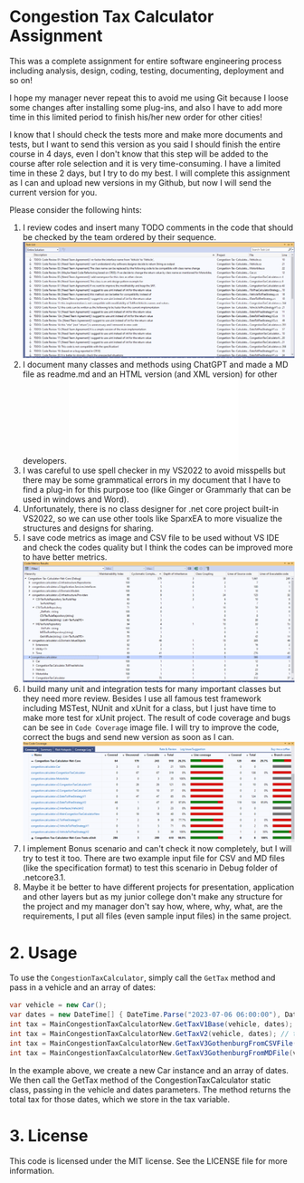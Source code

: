 ﻿# Congestion Tax Calculator Assignment
This was a complete assignment for entire software engineering process including analysis, design, coding, testing, documenting, deployment and so on!

I hope my manager never repeat this to avoid me using Git because I loose some changes after installing some plug-ins, and also I have to add more time in this limited period to finish his/her new order for other cities!

I know that I should check the tests more and make more documents and tests, but I want to send this version as you said I should finish the entire course in 4 days, even I don't know that this step will be added to the course after role selection and it is very time-consuming. I have a limited time in these 2 days, but I try to do my best. I will complete this assignment as I can and upload new versions in my Github, but now I will send the current version for you.

Please consider the following hints:
1. I review codes and insert many TODO comments in the code that should be checked by the team ordered by their sequence.
![Tasks List](https://github.com/SabaRG/Assignments/blob/main/Congestion-Tax-Calculator-Net-Core-Solution/Tasks%20List.png "Tasks List")
2. I document many classes and methods using ChatGPT and made a MD file as readme.md and an HTML version (and XML version) for other developers.
![Help Document](./Readme-HelpDocument.md "Help Document")
3. I was careful to use spell checker in my VS2022 to avoid misspells but there may be some grammatical errors in my document that I have to find a plug-in for this purpose too (like Ginger or Grammarly that can be used in windows and Word).
4. Unfortunately, there is no class designer for .net core project built-in VS2022, so we can use other tools like SparxEA to more visualize the structures and designs for sharing. 
5. I save code metrics as image and CSV file to be used without VS IDE and check the codes quality but I think the codes can be improved more to have better metrics.
![Code Metrics](./Code%20Metrics.png "Code Metrics")
6. I build many unit and integration tests for many important classes but they need more review. Besides I use all famous test framework including MSTest, NUnit and xUnit for a class, but I just have time to make more test for xUnit project. The result of code coverage and bugs can be see in `Code Coverage` image file. I will try to improve the code, correct the bugs and send new version as soon as I can.
![Code Coverage](./Code%20Coverage.png "Code Coverage")
7. I implement Bonus scenario and can't check it now completely, but I will try to test it too. There are two example input file for CSV and MD files (like the specification format) to test this scenario in Debug folder of .netcore3.1.
8. Maybe it be better to have different projects for presentation, application and other layers but as my junior college don't make any structure for the project and my manager don't say how, where, why, what, are the requirements, I put all files (even sample input files) in the same project.

# 2. Usage

To use the `CongestionTaxCalculator`, simply call the `GetTax` method and pass in a vehicle and an array of dates:

```csharp
var vehicle = new Car();
var dates = new DateTime[] { DateTime.Parse("2023-07-06 06:00:00"), DateTime.Parse("2023-07-06 07:30:00") };
int tax = MainCongestionTaxCalculatorNew.GetTaxV1Base(vehicle, dates);
int tax = MainCongestionTaxCalculatorNew.GetTaxV2(vehicle, dates); // this version is after doing code reviews
int tax = MainCongestionTaxCalculatorNew.GetTaxV3GothenburgFromCSVFile(vehicle, dates); // this version is improved version of V2 after adding Bonus Scenario
int tax = MainCongestionTaxCalculatorNew.GetTaxV3GothenburgFromMDFile(vehicle, dates); // this version is improved version of V2 after adding Bonus Scenario

```

In the example above, we create a new Car instance and an array of dates. We then call the GetTax method of the CongestionTaxCalculator static class, passing in the vehicle and dates parameters. The method returns the total tax for those dates, which we store in the tax variable.

# 3. License
This code is licensed under the MIT license. See the LICENSE file for more information.